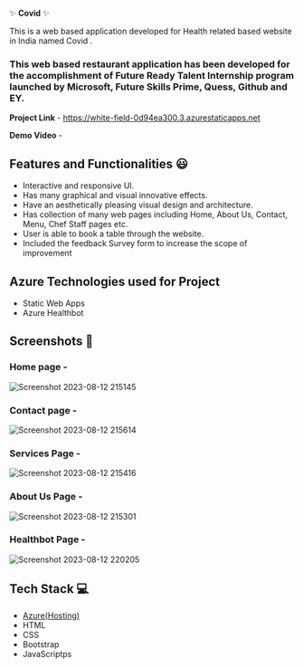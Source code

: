 ✨  **Covid**   ✨

This is a web based application developed for Health related based website in India named Covid .

### This web based restaurant application has been developed for the accomplishment of Future Ready Talent Internship program launched by Microsoft, Future Skills Prime, Quess, Github and EY.


**Project Link** - https://white-field-0d94ea300.3.azurestaticapps.net


**Demo Video** -  

## Features and Functionalities 😃

- Interactive and responsive UI.
- Has many graphical and visual innovative effects.
- Have an aesthetically pleasing visual design and architecture.
- Has collection of many web pages including Home, About Us, Contact, Menu, Chef Staff pages etc.
- User is able to book a table through the website.
- Included the feedback Survey form to increase the scope of improvement
  
## Azure Technologies used for Project

- Static Web Apps
- Azure Healthbot

## Screenshots 📸

### Home page -   
![Screenshot 2023-08-12 215145](https://github.com/BonuGayathri/project3/assets/138792341/931769df-abbe-412d-a3c5-c6e863c6074f)

### Contact page -
![Screenshot 2023-08-12 215614](https://github.com/BonuGayathri/project3/assets/138792341/fcbcc8cd-605c-4d3b-8aa3-5834c1cd5e16)

### Services Page -
![Screenshot 2023-08-12 215416](https://github.com/BonuGayathri/project3/assets/138792341/2174a1d2-191e-4593-a5dd-4fc1c3809cd5)

### About Us Page -
![Screenshot 2023-08-12 215301](https://github.com/BonuGayathri/project3/assets/138792341/8643c6bf-c30e-48d1-a846-32ef5a28e885)

### Healthbot Page -
![Screenshot 2023-08-12 220205](https://github.com/BonuGayathri/project3/assets/138792341/546444de-68b9-443f-a65b-f8fa78428323)


## Tech Stack 💻

- [Azure(Hosting)](https://azure.microsoft.com/en-in/features/azure-portal/)
- HTML
- CSS
- Bootstrap
- JavaScriptps

